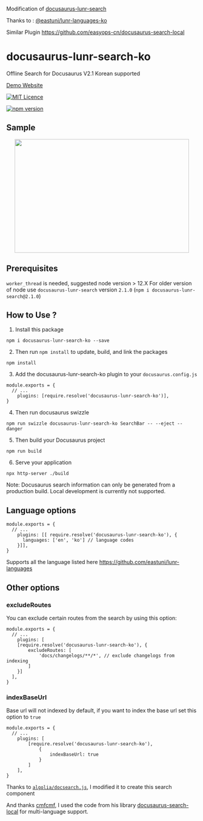 Modification of [docusaurus-lunr-search](https://github.com/praveenn77/docusaurus-lunr-search)

Thanks to : [@eastuni/lunr-languages-ko](https://github.com/eastuni/lunr-languages)

Similar Plugin
<https://github.com/easyops-cn/docusaurus-search-local>

# docusaurus-lunr-search-ko

Offline Search for Docusaurus V2.1 Korean supported

[Demo Website](https://lelouch77.github.io/docusaurus-lunr-search-multilang/)

[![MIT Licence](https://img.shields.io/github/license/lelouch77/docusaurus-lunr-search)](#)

[![npm version](https://badge.fury.io/js/docusaurus-lunr-search.svg)](https://www.npmjs.com/package/docusaurus-lunr-search)

## Sample

<p align="center">
  <img width="460" height="300" src="https://raw.githubusercontent.com/lelouch77/docusaurus-lunr-search/master/assets/search-offline.png">
</p>


## Prerequisites

`worker_thread` is needed, suggested node version > 12.X
For older version of node use `docusaurus-lunr-search` version `2.1.0`
(`npm i docusaurus-lunr-search@2.1.0`)

## How to Use ?

1. Install this package

```
npm i docusaurus-lunr-search-ko --save
```
2. Then run `npm install` to update, build, and link the packages
```
npm install
```
3. Add the docusaurus-lunr-search-ko plugin to your `docusaurus.config.js`
```
module.exports = {
  // ...
    plugins: [require.resolve('docusaurus-lunr-search-ko')],
}
```
4. Then run docusaurus swizzle
```
npm run swizzle docusaurus-lunr-search-ko SearchBar -- --eject --danger
```
5. Then build your Docusaurus project
```
npm run build
```
6. Serve your application
```
npx http-server ./build
```

Note: Docusaurus search information can only be generated from a production build. Local development is currently not supported.

## Language options

```JSX
module.exports = {
  // ...
    plugins: [[ require.resolve('docusaurus-lunr-search-ko'), {
      languages: ['en', 'ko'] // language codes
    }]],
}
```

Supports all the language listed here https://github.com/eastuni/lunr-languages

## Other options

### excludeRoutes

You can exclude certain routes from the search by using this option:

```JSX
module.exports = {
  // ...
    plugins: [
    [require.resolve('docusaurus-lunr-search-ko'), {
        excludeRoutes: [
            'docs/changelogs/**/*', // exclude changelogs from indexing
        ]
    }]
  ],
}
```

### indexBaseUrl

Base url will not indexed by default, if you want to index the base url set this option to `true`

```JSX
module.exports = {
  // ...
    plugins: [
        [require.resolve('docusaurus-lunr-search-ko'),
            {
                indexBaseUrl: true
            }
        ]
    ],
}
```

Thanks to [`algolia/docsearch.js`](https://github.com/algolia/docsearch), I modified it to create this search component 

And thanks [cmfcmf](https://github.com/cmfcmf), I used the code from his library [docusaurus-search-local](https://github.com/cmfcmf/docusaurus-search-local) for multi-language support.
